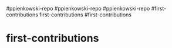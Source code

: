 #ppienkowski-repo
#ppienkowski-repo
#ppienkowski-repo
#first-contributions
first-contributions
#first-contributions
# first-contributions
